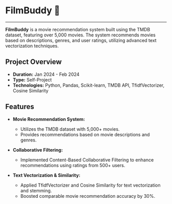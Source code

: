 # FilmBuddy 🎥
---
**FilmBuddy** is a movie recommendation system built using the TMDB dataset, featuring over 5,000 movies. The system recommends movies based on descriptions, genres, and user ratings, utilizing advanced text vectorization techniques.

## Project Overview

- **Duration:** Jan 2024 - Feb 2024
- **Type:** Self-Project
- **Technologies:** Python, Pandas, Scikit-learn, TMDB API, TfidfVectorizer, Cosine Similarity

## Features

- **Movie Recommendation System:** 
  - Utilizes the TMDB dataset with 5,000+ movies.
  - Provides recommendations based on movie descriptions and genres.
  
- **Collaborative Filtering:**
  - Implemented Content-Based Collaborative Filtering to enhance recommendations using ratings from 500+ users.
  
- **Text Vectorization & Similarity:**
  - Applied TfidfVectorizer and Cosine Similarity for text vectorization and stemming.
  - Boosted comparable movie recommendation accuracy by 30%.

